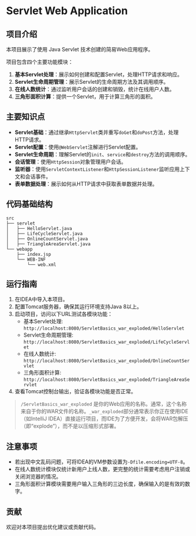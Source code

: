# Servlet Web Application

## 项目介绍

本项目展示了使用 Java Servlet 技术创建的简易Web应用程序。

项目包含四个主要功能模块：

1. **基本Servlet处理**：展示如何创建和配置Servlet，处理HTTP请求和响应。
2. **Servlet生命周期管理**：展示Servlet的生命周期方法及其调用顺序。
3. **在线人数统计**：通过监听用户会话的创建和销毁，统计在线用户人数。
4. **三角形面积计算**：提供一个Servlet，用于计算三角形的面积。

## 主要知识点

- **Servlet基础**：通过继承`HttpServlet`类并重写`doGet`和`doPost`方法，处理HTTP请求。
- **Servlet配置**：使用`@WebServlet`注解进行Servlet配置。
- **Servlet生命周期**：理解Servlet的`init`、`service`和`destroy`方法的调用顺序。
- **会话管理**：使用`HttpSession`对象管理用户会话。
- **监听器**：使用`ServletContextListener`和`HttpSessionListener`监听应用上下文和会话事件。
- **表单数据处理**：展示如何从HTTP请求中获取表单数据并处理。

## 代码基础结构

```plaintext
src
├── servlet
│   ├── HelloServlet.java
│   ├── LifeCycleServlet.java
│   ├── OnlineCountServlet.java
│   ├── TriangleAreaServlet.java
└── webapp
    ├── index.jsp
    └── WEB-INF
        └── web.xml
```

## 运行指南

1. 在IDEA中导入本项目。
2. 配置Tomcat服务器，确保其运行环境支持Java 8以上。
3. 启动项目，访问以下URL测试各模块功能：
   - 基本Servlet处理: `http://localhost:8080/ServletBasics_war_exploded/HelloServlet`
   - Servlet生命周期管理: `http://localhost:8080/ServletBasics_war_exploded/LifeCycleServlet`
   - 在线人数统计: `http://localhost:8080/ServletBasics_war_exploded/OnlineCountServlet`
   - 三角形面积计算: `http://localhost:8080/ServletBasics_war_exploded/TriangleAreaServlet`
4. 查看Tomcat控制台输出，验证各模块功能是否正常。

> `/ServletBasics_war_exploded` 是你的Web应用的名称。通常，这个名称来自于你的WAR文件的名称。`_war_exploded`部分通常表示你正在使用IDE（如IntelliJ IDEA）直接运行项目，而IDE为了方便开发，会将WAR包解压（即“explode”），而不是以压缩形式部署。

## 注意事项

- 若出现中文乱码问题，可将IDEA的VM参数设置为`-Dfile.encoding=UTF-8`。
- 在线人数统计模块仅统计新用户上线人数，更完整的统计需要考虑用户注销或关闭浏览器的情况。
- 三角形面积计算模块需要用户输入三角形的三边长度，确保输入的是有效的数字。

## 贡献

欢迎对本项目提出优化建议或贡献代码。